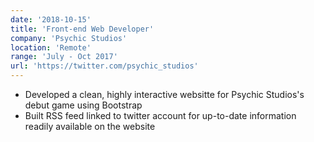 ```yaml
---
date: '2018-10-15'
title: 'Front-end Web Developer'
company: 'Psychic Studios'
location: 'Remote'
range: 'July - Oct 2017'
url: 'https://twitter.com/psychic_studios'
---
```


- Developed a clean, highly interactive websitte for Psychic Studios's debut game using Bootstrap
- Built RSS feed linked to twitter account for up-to-date information readily available on the website
